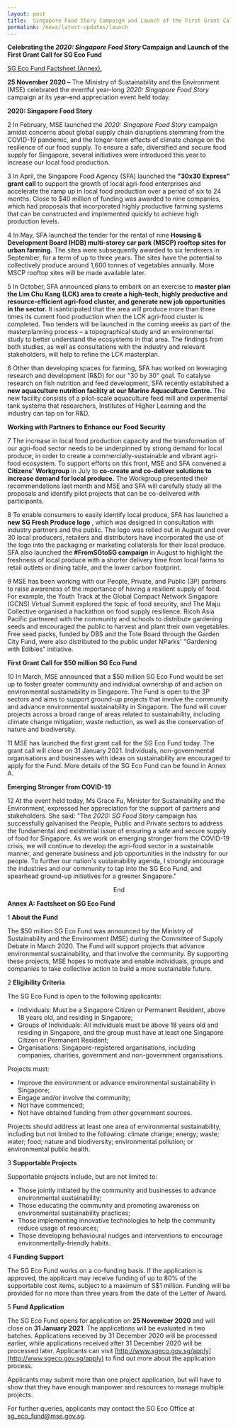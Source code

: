 ```yaml
---
layout: post
title:  Singapore Food Story Campaign and Launch of the First Grant Call for SG Eco Fund
permalink: /news/latest-updates/launch
---
```


**Celebrating the _2020: Singapore Food Story_ Campaign and Launch of the First Grant Call for SG Eco Fund**

<a href="#annex">SG Eco Fund Factsheet (Annex).</a>

**25 November 2020 –** The Ministry of Sustainability and the Environment (MSE) celebrated the eventful year-long _2020: Singapore Food Story_ campaign at its year-end appreciation event held today.

**2020: Singapore Food Story**

2 In February, MSE launched the _2020: Singapore Food Story_ campaign amidst concerns about global supply chain disruptions stemming from the COVID-19 pandemic, and the longer-term effects of climate change on the resilience of our food supply. To ensure a safe, diversified and secure food supply for Singapore, several initiatives were introduced this year to increase our local food production.

3 In April, the Singapore Food Agency (SFA) launched the **&quot;30x30 Express&quot; grant call** to support the growth of local agri-food enterprises and accelerate the ramp up in local food production over a period of six to 24 months. Close to $40 million of funding was awarded to nine companies, which had proposals that incorporated highly productive farming systems that can be constructed and implemented quickly to achieve high production levels.

4 In May, SFA launched the tender for the rental of nine **Housing &amp; Development Board (HDB) multi-storey car park (MSCP) rooftop sites for urban farming.** The sites were subsequently awarded to six tenderers in September, for a term of up to three years. The sites have the potential to collectively produce around 1,600 tonnes of vegetables annually. More MSCP rooftop sites will be made available later.

5 In October, SFA announced plans to embark on an exercise to **master plan the Lim Chu Kang (LCK) area to create a high-tech, highly productive and resource-efficient agri-food cluster, and generate new job opportunities in the sector.** It isanticipated that the area will produce more than three times its current food production when the LCK agri-food cluster is completed. Two tenders will be launched in the coming weeks as part of the masterplanning process – a topographical study and an environmental study to better understand the ecosystems in that area. The findings from both studies, as well as consultations with the industry and relevant stakeholders, will help to refine the LCK masterplan.

6 Other than developing spaces for farming, SFA has worked on leveraging research and development (R&amp;D) for our &quot;30 by 30&quot; goal. To catalyse research on fish nutrition and feed development, SFA recently established a **new aquaculture nutrition facility at our Marine Aquaculture Centre.** The new facility consists of a pilot-scale aquaculture feed mill and experimental tank systems that researchers, Institutes of Higher Learning and the industry can tap on for R&amp;D.

**Working with Partners to Enhance our Food Security**

7 The increase in local food production capacity and the transformation of our agri-food sector needs to be underpinned by strong demand for local produce, in order to create a commercially-sustainable and vibrant agri-food ecosystem. To support efforts on this front, MSE and SFA convened a **Citizens&#39; Workgroup** in July to **co-create and co-deliver solutions to increase demand for local produce.** The Workgroup presented their recommendations last month and MSE and SFA will carefully study all the proposals and identify pilot projects that can be co-delivered with participants.

8 To enable consumers to easily identify local produce, SFA has launched a **new SG Fresh Produce logo** , which was designed in consultation with industry partners and the public. The logo was rolled out in August and over 30 local producers, retailers and distributors have incorporated the use of the logo into the packaging or marketing collaterals for their local produce. SFA also launched the **#FromSGtoSG campaign** in August to highlight the freshness of local produce with a shorter delivery time from local farms to retail outlets or dining table, and the lower carbon footprint.

9 MSE has been working with our People, Private, and Public (3P) partners to raise awareness of the importance of having a resilient supply of food. For example, the Youth Track at the Global Compact Network Singapore (GCNS) Virtual Summit explored the topic of food security, and The Maju Collective organised a hackathon on food supply resilience. Ricoh Asia Pacific partnered with the community and schools to distribute gardening seeds and encouraged the public to harvest and plant their own vegetables. Free seed packs, funded by DBS and the Tote Board through the Garden City Fund, were also distributed to the public under NParks&#39; &quot;Gardening with Edibles&quot; initiative.

**First Grant Call for $50 million SG Eco Fund**

10 In March, MSE announced that a $50 million SG Eco Fund would be set up to foster greater community and individual ownership of and action on environmental sustainability in Singapore. The Fund is open to the 3P sectors and aims to support ground-up projects that involve the community and advance environmental sustainability in Singapore. The fund will cover projects across a broad range of areas related to sustainability, including climate change mitigation, waste reduction, as well as the conservation of nature and biodiversity.

11 MSE has launched the first grant call for the SG Eco Fund today. The grant call will close on 31 January 2021. Individuals, non-governmental organisations and businesses with ideas on sustainability are encouraged to apply for the Fund. More details of the SG Eco Fund can be found in Annex A.

**Emerging Stronger from COVID-19**

12 At the event held today, Ms Grace Fu, Minister for Sustainability and the Environment, expressed her appreciation for the support of partners and stakeholders. She said: &quot;The _2020: SG Food Story_ campaign has successfully galvanised the People, Public and Private sectors to address the fundamental and existential issue of ensuring a safe and secure supply of food for Singapore. As we work on emerging stronger from the COVID-19 crisis, we will continue to develop the agri-food sector in a sustainable manner, and generate business and job opportunities in the industry for our people. To further our nation&#39;s sustainability agenda, I strongly encourage the industries and our community to tap into the SG Eco Fund, and spearhead ground-up initiatives for a greener Singapore.&quot;

<center>End</center>

<a id="annex"></a>

**Annex A: Factsheet on SG Eco Fund**

1 **About the Fund**

The $50 million SG Eco Fund was announced by the Ministry of Sustainability and the Environment (MSE) during the Committee of Supply Debate in March 2020. The Fund will support projects that advance environmental sustainability, and that involve the community. By supporting these projects, MSE hopes to motivate and enable individuals, groups and companies to take collective action to build a more sustainable future.

2 **Eligibility Criteria**

The SG Eco Fund is open to the following applicants:

- Individuals: Must be a Singapore Citizen or Permanent Resident, above 18 years old, and residing in Singapore;
- Groups of Individuals: All individuals must be above 18 years old and residing in Singapore, and the group must have at least one Singapore Citizen or Permanent Resident;
- Organisations: Singapore-registered organisations, including companies, charities, government and non-government organisations.

Projects must:

- Improve the environment or advance environmental sustainability in Singapore;
- Engage and/or involve the community;
- Not have commenced;
- Not have obtained funding from other government sources.

Projects should address at least one area of environmental sustainability, including but not limited to the following: climate change; energy; waste; water; food; nature and biodiversity; environmental pollution; or environmental public health.

3 **Supportable Projects**

Supportable projects include, but are not limited to:

- Those jointly initiated by the community and businesses to advance environmental sustainability;
- Those educating the community and promoting awareness on environmental sustainability practices;
- Those implementing innovative technologies to help the community reduce usage of resources;
- Those developing behavioural nudges and interventions to encourage environmentally-friendly habits.

4 **Funding Support**

The SG Eco Fund works on a co-funding basis. If the application is approved, the applicant may receive funding of up to 80% of the supportable cost items, subject to a maximum of S$1 million. Funding will be provided for no more than three years from the date of the Letter of Award.

5 **Fund Application**

The SG Eco Fund opens for application on **25 November 2020** and will close on **31 January 2021**. The applications will be evaluated in two batches. Applications received by 31 December 2020 will be processed earlier, while applications received after 31 December 2020 will be processed later. Applicants can visit [http://www.sgeco.gov.sg/apply](http://www.sgeco.gov.sg/apply) to find out more about the application process.

Applicants may submit more than one project application, but will have to show that they have enough manpower and resources to manage multiple projects.

For further queries, applicants may contact the SG Eco Office at [sg\_eco\_fund@mse.gov.sg](mailto:sg_eco_fund@mse.gov.sg).

